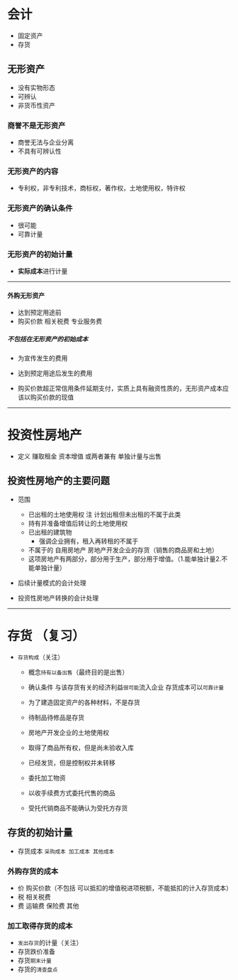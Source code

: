 # 会计
- 固定资产
- 存货
## 无形资产
   - 没有实物形态
   - 可辨认
   - 非货币性资产
### 商誉不是无形资产
 - 商誉无法与企业分离
 - 不具有可辨认性
### 无形资产的内容
- 专利权，非专利技术，商标权，著作权，土地使用权，特许权
### 无形资产的确认条件
- 很可能
- 可靠计量
### 无形资产的初始计量
- **实际成本**进行计量

------

#### 外购无形资产
- 达到预定用途前
- 购买价款 相关税费 专业服务费
##### 不包括在无形资产的初始成本
- 为宣传发生的费用
- 达到预定用途后发生的费用

- 购买价款超正常信用条件延期支付，实质上具有融资性质的，无形资产成本应该以购买价款的现值


------


# 投资性房地产
- 定义 赚取租金 资本增值 或两者兼有 单独计量与出售

## 投资性房地产的主要问题
- 范围 
  - 已出租的土地使用权 注 计划出租但未出租的不属于此类
  - 持有并准备增值后转让的土地使用权
  - 已出租的建筑物
    - 强调企业拥有，租入再转租的不属于
  - 不属于的 自用房地产 房地产开发企业的存货（销售的商品房和土地）
  - 这项房地产有两部分，部分用于生产，部分用于增值。（1.能单独计量2.不能单独计量）

- 后续计量模式的会计处理
- 投资性房地产转换的会计处理


--------

# 存货 （复习）
- `存货构成`（关注）
  - 概念`持有以备出售`（最终目的是出售）
  - 确认条件 与该存货有关的经济利益`很可能`流入企业 存货成本可以`可靠计量`
  - 为了建造固定资产的各种材料，不是存货

  - 待制品待修品是存货
  - 房地产开发企业的土地使用权
  - 取得了商品所有权，但是尚未验收入库
  - 已经发货，但是控制权并未转移
  - 委托加工物资
  - 以收手续费方式委托代售的商品

  - 受托代销商品不能确认为受托方存货

## 存货的初始计量
- 存货成本 `采购成本 加工成本 其他成本`
### 外购存货的成本
- 价 购买价款（不包括 可以抵扣的增值税进项税额，不能抵扣的计入存货成本）
- 税 相关税费
- 费 运输费 保险费 其他
### 加工取得存货的成本 


- `发出存货`的计量（关注）
- 存货跌价准备
- 存货`期末计量`
- 存货的`清查盘点`
